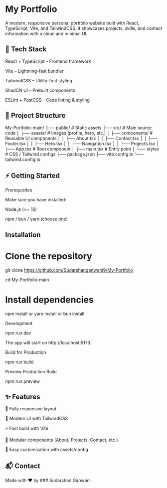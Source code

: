 # My Portfolio

A modern, responsive personal portfolio website built with React, TypeScript, Vite, and TailwindCSS.
It showcases projects, skills, and contact information with a clean and minimal UI.

## 🚀 Tech Stack

React + TypeScript – Frontend framework

Vite – Lightning-fast bundler

TailwindCSS – Utility-first styling

ShadCN UI – Prebuilt components

ESLint + PostCSS – Code linting & styling


## 📂 Project Structure

My-Portfolio-main/
├── public/              # Static assets
├── src/                 # Main source code
│   ├── assets/          # Images (profile, hero, etc.)
│   ├── components/      # Reusable UI components
│   │   ├── About.tsx
│   │   ├── Contact.tsx
│   │   ├── Footer.tsx
│   │   ├── Hero.tsx
│   │   ├── Navigation.tsx
│   │   └── Projects.tsx
│   ├── App.tsx          # Root component
│   ├── main.tsx         # Entry point
│   └── styles           # CSS / Tailwind configs
├── package.json
├── vite.config.ts
└── tailwind.config.ts

## ⚡ Getting Started

Prerequisites

Make sure you have installed:

Node.js (>= 16)

npm / bun / yarn (choose one)


## Installation

# Clone the repository
git clone https://github.com/Sudarshanganwani9/My-Portfolio

cd My-Portfolio-main

# Install dependencies
npm install
 or
yarn install
 or
bun install

Development

npm run dev

The app will start on http://localhost:5173.

Build for Production

npm run build

Preview Production Build

npm run preview

## ✨ Features

📱 Fully responsive layout

🎨 Modern UI with TailwindCSS

⚡ Fast build with Vite

🧩 Modular components (About, Projects, Contact, etc.)

🔗 Easy customization with assets/config




## 📬 Contact

Made with ❤️ by ### Sudarshan Ganwani

